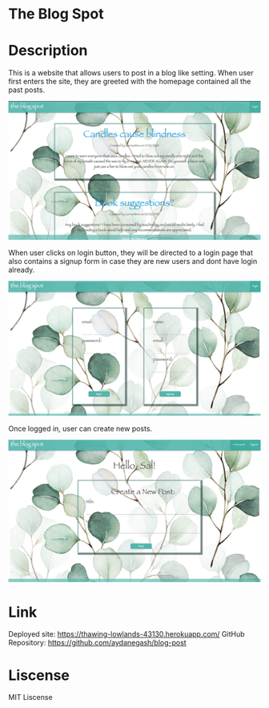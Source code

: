 # The Blog Spot

# Description


This is a website that allows users to post in a blog like setting. 
When user first enters the site, they are greeted with the homepage contained all the past posts. 

![Deployed pic](public/images/homepage.jpg)


When user clicks on login button, they will be directed to a login page that also contains a signup form
in case they are new users and dont have login already. 

![Deployed pic](public/images/login.jpg)


Once logged in, user can create new posts. 

![Deployed pic](public/images/newPost.jpg)


# Link

Deployed site: https://thawing-lowlands-43130.herokuapp.com/
GitHub Repository: https://github.com/aydanegash/blog-post

# Liscense 

MIT Liscense 